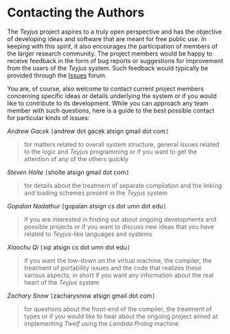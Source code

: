 # Contacting the Authors #

The _Teyjus_ project aspires to a truly open perspective and has the objective of developing ideas and software that are meant for free public use. In keeping with this spirit, it also encourages the participation of members of the larger research community. The project members would be happy to receive feedback in the form of bug reports or suggestions for improvement from the users of the _Teyjus_ system. Such feedback would typically be provided through the [Issues](http://code.google.com/p/teyjus/issues/list) forum.

You are, of course, also welcome to contact current project members concerning specific ideas or details underlying the system or if you would like to contribute to its development. While you can approach any team member with such questions, here is a guide to the best possible contact for particular kinds of issues:

_Andrew Gacek_ `[`andrew dot gacek atsign gmail dot com`]`
> for matters related to overall system structure, general issues related to the logic and _Teyjus_ programming or if you want to get the attention of any of the others quickly

_Steven Holte_ `[`sholte atsign gmail dot com`]`
> for details about the treatment of separate compilation and the linking and loading schemes present in the _Teyjus_ system

_Gopalan Nadathur_  `[`gopalan atsign cs dot umn dot edu`]`
> if you are interested in finding out about ongoing developments and possible projects or if you want to discuss new ideas that you have related to _Teyjus_-like languages and systems

_Xiaochu Qi_ `[`xqi atsign cs dot umn dot edu`]`
> if you want the low-down on the virtual machine, the compiler, the treatment of portability issues and the code that realizes these various aspects; in short if you want any information about the real heart of the _Teyjus_ system

_Zachary Snow_ `[`zacharysnow atsign gmail dot com`]`
> for questions about the front-end of the compiler, the treatment of types or if you would like to hear about the ongoing project aimed at implementing _Twelf_ using the _Lambda Prolog_ machine